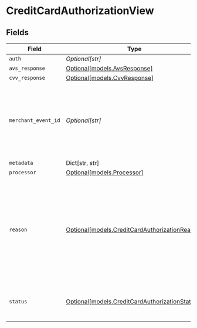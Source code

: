 # CreditCardAuthorizationView


## Fields

| Field                                                                                                                                                                                                                                                                                                  | Type                                                                                                                                                                                                                                                                                                   | Required                                                                                                                                                                                                                                                                                               | Description                                                                                                                                                                                                                                                                                            | Example                                                                                                                                                                                                                                                                                                |
| ------------------------------------------------------------------------------------------------------------------------------------------------------------------------------------------------------------------------------------------------------------------------------------------------------ | ------------------------------------------------------------------------------------------------------------------------------------------------------------------------------------------------------------------------------------------------------------------------------------------------------ | ------------------------------------------------------------------------------------------------------------------------------------------------------------------------------------------------------------------------------------------------------------------------------------------------------ | ------------------------------------------------------------------------------------------------------------------------------------------------------------------------------------------------------------------------------------------------------------------------------------------------------ | ------------------------------------------------------------------------------------------------------------------------------------------------------------------------------------------------------------------------------------------------------------------------------------------------------ |
| `auth`                                                                                                                                                                                                                                                                                                 | *Optional[str]*                                                                                                                                                                                                                                                                                        | :heavy_minus_sign:                                                                                                                                                                                                                                                                                     | N/A                                                                                                                                                                                                                                                                                                    |                                                                                                                                                                                                                                                                                                        |
| `avs_response`                                                                                                                                                                                                                                                                                         | [Optional[models.AvsResponse]](../models/avsresponse.md)                                                                                                                                                                                                                                               | :heavy_minus_sign:                                                                                                                                                                                                                                                                                     | N/A                                                                                                                                                                                                                                                                                                    |                                                                                                                                                                                                                                                                                                        |
| `cvv_response`                                                                                                                                                                                                                                                                                         | [Optional[models.CvvResponse]](../models/cvvresponse.md)                                                                                                                                                                                                                                               | :heavy_minus_sign:                                                                                                                                                                                                                                                                                     | N/A                                                                                                                                                                                                                                                                                                    |                                                                                                                                                                                                                                                                                                        |
| `merchant_event_id`                                                                                                                                                                                                                                                                                    | *Optional[str]*                                                                                                                                                                                                                                                                                        | :heavy_minus_sign:                                                                                                                                                                                                                                                                                     | The reference ID associated with a transaction event (auth, capture, refund, void). This is an arbitrary identifier created by the merchant. Bolt does not enforce any uniqueness constraints on this ID. It is up to the merchant to generate identifiers that properly fulfill its needs.            | dbe0cd5d-3261-41d9-ba61-49e5b9d07567                                                                                                                                                                                                                                                                   |
| `metadata`                                                                                                                                                                                                                                                                                             | Dict[str, *str*]                                                                                                                                                                                                                                                                                       | :heavy_minus_sign:                                                                                                                                                                                                                                                                                     | N/A                                                                                                                                                                                                                                                                                                    |                                                                                                                                                                                                                                                                                                        |
| `processor`                                                                                                                                                                                                                                                                                            | [Optional[models.Processor]](../models/processor.md)                                                                                                                                                                                                                                                   | :heavy_minus_sign:                                                                                                                                                                                                                                                                                     | N/A                                                                                                                                                                                                                                                                                                    |                                                                                                                                                                                                                                                                                                        |
| `reason`                                                                                                                                                                                                                                                                                               | [Optional[models.CreditCardAuthorizationReason]](../models/creditcardauthorizationreason.md)                                                                                                                                                                                                           | :heavy_minus_sign:                                                                                                                                                                                                                                                                                     | The reason code explaining the authorization status.<br/>  * `1` - none<br/>  * `2` - invalid_amount<br/>  * `3` - invalid_cvv<br/>  * `4` - invalid_cc_number<br/>  * `5` - expired<br/>  * `6` - risk<br/>  * `7` - lost_stolen<br/>  * `8` - call_issuer<br/>  * `9` - invalid_merchant_for_card<br/>  * `10` - unsupported_payment_method<br/> |                                                                                                                                                                                                                                                                                                        |
| `status`                                                                                                                                                                                                                                                                                               | [Optional[models.CreditCardAuthorizationStatus]](../models/creditcardauthorizationstatus.md)                                                                                                                                                                                                           | :heavy_minus_sign:                                                                                                                                                                                                                                                                                     | The status of the authorization request.<br/>  * `1` - succeeded<br/>  * `2` - declined<br/>  * `3` - error<br/>                                                                                                                                                                                       | succeeded                                                                                                                                                                                                                                                                                              |